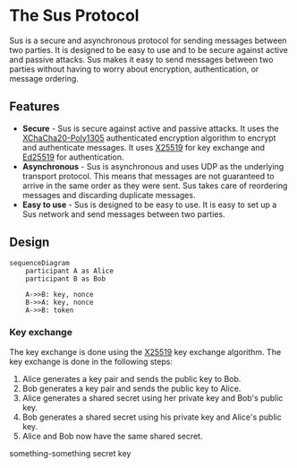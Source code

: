 # The Sus Protocol

Sus is a secure and asynchronous protocol for sending messages between two parties. It is designed to be easy to use and to be secure against active and passive attacks. Sus makes it easy to send messages between two parties without having to worry about encryption, authentication, or message ordering.

## Features

- **Secure** - Sus is secure against active and passive attacks. It uses the [XChaCha20-Poly1305](https://tools.ietf.org/html/rfc8439) authenticated encryption algorithm to encrypt and authenticate messages. It uses [X25519](https://tools.ietf.org/html/rfc7748) for key exchange and [Ed25519](https://ed25519.cr.yp.to/) for authentication.
- **Asynchronous** - Sus is asynchronous and uses UDP as the underlying transport protocol. This means that messages are not guaranteed to arrive in the same order as they were sent. Sus takes care of reordering messages and discarding duplicate messages.
- **Easy to use** - Sus is designed to be easy to use. It is easy to set up a Sus network and send messages between two parties.

## Design

```mermaid
sequenceDiagram
    participant A as Alice
    participant B as Bob

    A->>B: key, nonce
    B->>A: key, nonce
    A->>B: token
```

### Key exchange

The key exchange is done using the [X25519](https://tools.ietf.org/html/rfc7748) key exchange algorithm. The key exchange is done in the following steps:

1. Alice generates a key pair and sends the public key to Bob.
2. Bob generates a key pair and sends the public key to Alice.
3. Alice generates a shared secret using her private key and Bob's public key.
4. Bob generates a shared secret using his private key and Alice's public key.
5. Alice and Bob now have the same shared secret.

something-something secret key
